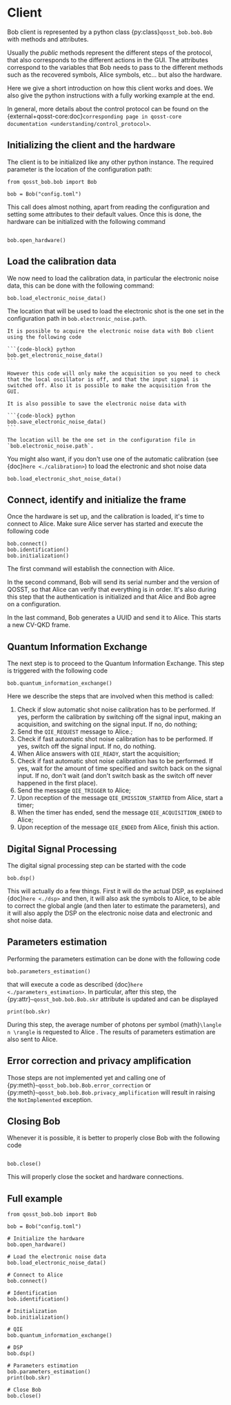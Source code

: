 # Client

Bob client is represented by a python class {py:class}`qosst_bob.bob.Bob` with methods and attributes.

Usually the *public* methods represent the different steps of the protocol, that also corresponds to the different actions in the GUI. The attributes correspond to the variables that Bob needs to pass to the different methods such as the recovered symbols, Alice symbols, etc... but also the hardware.

Here we give a short introduction on how this client works and does. We also give the python instructions with a fully working example at the end.

In general, more details about the control protocol can be found on the {external+qosst-core:doc}`corresponding page in qosst-core documentation <understanding/control_protocol>`.

## Initializing the client and the hardware

The client is to be initialized like any other python instance. The required parameter is the location of the configuration path:

```{code-block} python
from qosst_bob.bob import Bob

bob = Bob("config.toml")
```

This call does almost nothing, apart from reading the configuration and setting some attributes to their default values. Once this is done, the hardware can be initialized with the following command

```{code-block} python

bob.open_hardware()
```

## Load the calibration data

We now need to load the calibration data, in particular the electronic noise data, this can be done with the following command:

```{code-block} 
bob.load_electronic_noise_data()
```

The location that will be used to load the electronic shot is the one set in the configuration path in `bob.electronic_noise.path`.

````{note}
It is possible to acquire the electronic noise data with Bob client using the following code

```{code-block} python
bob.get_electronic_noise_data()
```

However this code will only make the acquisition so you need to check that the local oscillator is off, and that the input signal is switched off. Also it is possible to make the acquisition from the GUI.

It is also possible to save the electronic noise data with 

```{code-block} python
bob.save_electronic_noise_data()
```

The location will be the one set in the configuration file in `bob.electronic_noise.path`.
````

You might also want, if you don't use one of the automatic calibration (see {doc}`here <./calibration>`) to load the electronic and shot noise data

```{code-block} python
bob.load_electronic_shot_noise_data()
```

## Connect, identify and initialize the frame

Once the hardware is set up, and the calibration is loaded, it's time to connect to Alice. Make sure Alice server has started and execute the following code

```{code-block}
bob.connect()
bob.identification()
bob.initialization()
```

The first command will establish the connection with Alice.

In the second command, Bob will send its serial number and the version of QOSST, so that Alice can verify that everything is in order. It's also during this step that the authentication is initialized and that Alice and Bob agree on a configuration.

In the last command, Bob generates a UUID and send it to Alice. This starts a new CV-QKD frame.

## Quantum Information Exchange

The next step is to proceed to the Quantum Information Exchange. This step is triggered with the following code

```{code-block} python
bob.quantum_information_exchange()
```

Here we describe the steps that are involved when this method is called:

1. Check if slow automatic shot noise calibration has to be performed. If yes, perform the calibration by switching off the signal input, making an acquisition, and switching on the signal input. If no, do nothing;
2. Send the `QIE_REQUEST` message to Alice.;
3. Check if fast automatic shot noise calibration has to be performed. If yes, switch off the signal input. If no, do nothing.
4. When Alice answers with `QIE_READY`, start the acquisition;
5. Check if fast automatic shot noise calibration has to be performed. If yes, wait for the amount of time specified and switch back on the signal input. If no, don't wait (and don't switch bask as the switch off never happened in the first place).
6. Send the message `QIE_TRIGGER` to Alice;
7. Upon reception of the message `QIE_EMISSION_STARTED` from Alice, start a timer;
8. When the timer has ended, send the message `QIE_ACQUISITION_ENDED` to Alice;
9. Upon reception of the message `QIE_ENDED` from Alice, finish this action.

## Digital Signal Processing

The digital signal processing step can be started with the code

```{code-block} python
bob.dsp()
```

This will actually do a few things. First it will do the actual DSP, as explained {doc}`here <./dsp>` and then, it will also ask the symbols to Alice, to be able to correct the global angle (and then later to estimate the parameters), and it will also apply the DSP on the electronic noise data and electronic and shot noise data.

## Parameters estimation

Performing the parameters estimation can be done with the following code

```{code-block} python
bob.parameters_estimation()
```

that will execute a code as described {doc}`here <./parameters_estimation>`. In particular, after this step, the {py:attr}`~qosst_bob.bob.Bob.skr` attribute is updated and can be displayed


```{code-block} python
print(bob.skr)
```

During this step, the average number of photons per symbol {math}`\langle n \rangle` is requested to Alice . The results of parameters estimation are also sent to Alice.

## Error correction and privacy amplification

Those steps are not implemented yet and calling one of {py:meth}`~qosst_bob.bob.Bob.error_correction` or {py:meth}`~qosst_bob.bob.Bob.privacy_amplification` will result in raising the `NotImplemented` exception.

## Closing Bob

Whenever it is possible, it is better to properly close Bob with the following code

```{code-block} python

bob.close()
```

This will properly close the socket and hardware connections.


## Full example

```{code}
from qosst_bob.bob import Bob

bob = Bob("config.toml")

# Initialize the hardware
bob.open_hardware()

# Load the electronic noise data
bob.load_electronic_noise_data()

# Connect to Alice
bob.connect()

# Identification
bob.identification()

# Initialization
bob.initialization()

# QIE
bob.quantum_information_exchange()

# DSP
bob.dsp()

# Parameters estimation
bob.parameters_estimation()
print(bob.skr)

# Close Bob
bob.close()
```